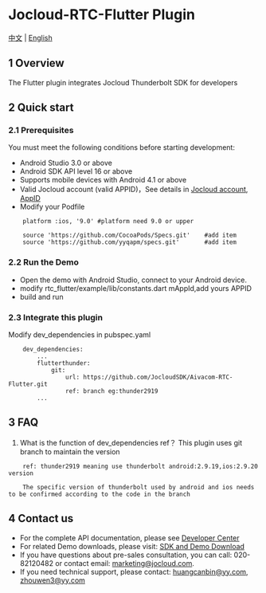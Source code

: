 # Jocloud-RTC-Flutter Plugin
[中文](README.zh.md) | [English](README.md)
## 1 Overview
The Flutter plugin integrates Jocloud Thunderbolt SDK for developers

## 2 Quick start
### 2.1 Prerequisites
You must meet the following conditions before starting development:
- Android Studio 3.0 or above
- Android SDK API level 16 or above
- Supports mobile devices with Android 4.1 or above
- Valid Jocloud account (valid APPID)，See details in [Jocloud account](https://jocloud.com/en/reg), [AppID](https://docs.jocloud.com/cloud/en/platform/other/user_auth.html#e9a1b9e79bae-e4b88e-app-id)
- Modify your Podfile
```
    platform :ios, '9.0' #platform need 9.0 or upper
    
    source 'https://github.com/CocoaPods/Specs.git'    #add item
    source 'https://github.com/yyqapm/specs.git'       #add item
```

### 2.2 Run the Demo
- Open the demo with Android Studio, connect to your Android device.
- modify rtc_flutter/example/lib/constants.dart mAppId,add yours APPID
- build and run

### 2.3 Integrate this plugin
Modify dev_dependencies in pubspec.yaml
```
    dev_dependencies:
        ...
        flutterthunder:
            git:
                url: https://github.com/JocloudSDK/Aivacom-RTC-Flutter.git
                ref: branch eg:thunder2919
        ...
```

## 3 FAQ
1. What is the function of dev_dependencies ref？
This plugin uses git branch to maintain the version 
```
    ref: thunder2919 meaning use thunderbolt android:2.9.19,ios:2.9.20 version

    The specific version of thunderbolt used by android and ios needs to be confirmed according to the code in the branch
```

## 4 Contact us
- For the complete API documentation, please see [Developer Center](https://docs.jocloud.com/cn)
- For related Demo downloads, please visit: [SDK and Demo Download](https://docs.jocloud.com/download)
- If you have questions about pre-sales consultation, you can call: 020-82120482 or contact email: marketing@jocloud.com.
- If you need technical support, please contact: huangcanbin@yy.com, zhouwen3@yy.com
